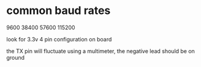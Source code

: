 # common baud rates

9600
38400
57600
115200

look for 3.3v 4 pin configuration on board

the TX pin will fluctuate using a multimeter, the negative lead should be on
ground
